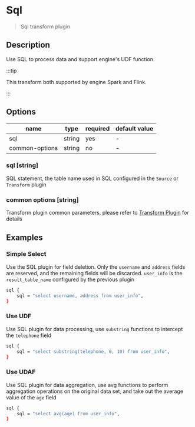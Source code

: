 # Sql

> Sql transform plugin

## Description

Use SQL to process data and support engine's UDF function.

:::tip

This transform both supported by engine Spark and Flink.

:::

## Options

| name           | type   | required | default value |
| -------------- | ------ | -------- | ------------- |
| sql            | string | yes      | -             |
| common-options | string | no       | -             |

### sql [string]

SQL statement, the table name used in SQL configured in the `Source` or `Transform` plugin

### common options [string]

Transform plugin common parameters, please refer to [Transform Plugin](common-options.mdx) for details

## Examples

### Simple Select

Use the SQL plugin for field deletion. Only the `username` and `address` fields are reserved, and the remaining fields will be discarded. `user_info` is the `result_table_name` configured by the previous plugin

```bash
sql {
    sql = "select username, address from user_info",
}
```

### Use UDF

Use SQL plugin for data processing, use `substring` functions to intercept the `telephone` field

```bash
sql {
    sql = "select substring(telephone, 0, 10) from user_info",
}
```

### Use UDAF

Use SQL plugin for data aggregation, use avg functions to perform aggregation operations on the original data set, and take out the average value of the `age` field

```bash
sql {
    sql = "select avg(age) from user_info",
}
```

